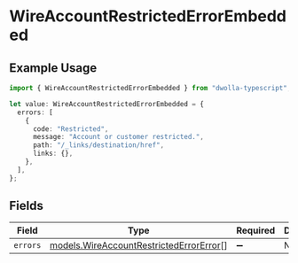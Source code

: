 # WireAccountRestrictedErrorEmbedded

## Example Usage

```typescript
import { WireAccountRestrictedErrorEmbedded } from "dwolla-typescript";

let value: WireAccountRestrictedErrorEmbedded = {
  errors: [
    {
      code: "Restricted",
      message: "Account or customer restricted.",
      path: "/_links/destination/href",
      links: {},
    },
  ],
};
```

## Fields

| Field                                                                                    | Type                                                                                     | Required                                                                                 | Description                                                                              |
| ---------------------------------------------------------------------------------------- | ---------------------------------------------------------------------------------------- | ---------------------------------------------------------------------------------------- | ---------------------------------------------------------------------------------------- |
| `errors`                                                                                 | [models.WireAccountRestrictedErrorError](../models/wireaccountrestrictederrorerror.md)[] | :heavy_minus_sign:                                                                       | N/A                                                                                      |